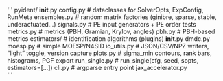 '''
pyident/
  __init__.py
  config.py             # dataclasses for SolverOpts, ExpConfig, RunMeta
  ensembles.py          # random matrix factories (ginibre, sparse, stable, underactuated…)
  signals.py            # PE input generators + PE order tests
  metrics.py            # metrics (PBH, Gramian, Krylov, angles)
  pbh.py                # PBH-based metrics
  estimators/           # identification algorithms (plugins)
    __init__.py
    dmdc.py
    moesp.py            #  simple MOESP/N4SID
  io_utils.py           # JSON/CSV/NPZ writers, “light” toggle, version capture
  plots.py              # sigma_min contours, rank bars, histograms, PGF export
  run_single.py         # run_single(cfg, seed, sopts, estimators=[...])
  cli.py                # argparse entry point
  jax_accelerator.py          
'''
